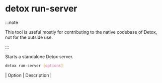 # detox run-server

:::note

This tool is useful mostly for contributing to the native codebase of Detox, not for the outside use.

:::

Starts a standalone Detox server.

```bash
detox run-server [options]
```

| Option                  | Description                                         |
